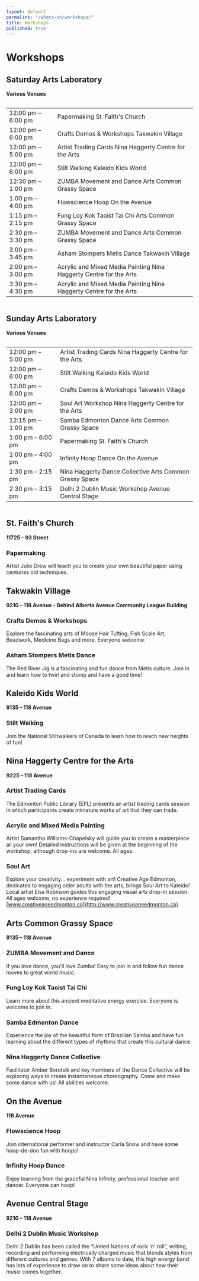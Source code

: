 ```yaml
---
layout: default
permalink: "/whats-on/workshops/"
title: Workshops
published: true
---
```


# Workshops

<section class="stage">
  <h1 class="beta">Saturday Arts Laboratory</h1>
  <p><strong>Various Venues</strong></p>
  <div class="row">
    <div class="columns large-12">
      <table class="timetable">
        <tbody>
          <tr><td class="timetable-hour-wide">12:00 pm – 6:00 pm</td> <td>Papermaking St. Faith's Church</td></tr>
          <tr><td>12:00 pm – 6:00 pm</td> <td>Crafts Demos & Workshops Takwakin Village</td></tr>
          <tr><td>12:00 pm – 5:00 pm</td> <td>Artist Trading Cards Nina Haggerty Centre for the Arts</td></tr>
          <tr><td>12:00 pm – 6:00 pm</td> <td>Stilt Walking Kaleido Kids World</td></tr>
          <tr><td>12:30 pm – 1:00 pm</td> <td>ZUMBA Movement and Dance Arts Common Grassy Space</td></tr>
          <tr><td>1:00 pm – 4:00 pm</td> <td>Flowscience Hoop On the Avenue</td></tr>
          <tr><td>1:15 pm – 2:15 pm</td> <td>Fung Loy Kok Taoist Tai Chi Arts Common Grassy Space</td></tr>
          <tr><td>2:30 pm – 3:30 pm</td> <td>ZUMBA Movement and Dance Arts Common Grassy Space</td></tr>
          <tr><td>3:00 pm – 3:45 pm</td> <td>Asham Stompers Metis Dance Takwakin Village</td></tr>
          <tr><td>2:00 pm – 3:00 pm</td> <td>Acrylic and Mixed Media Painting Nina Haggerty Centre for the Arts</td></tr>
          <tr><td>3:30 pm – 4:30 pm</td> <td>Acrylic and Mixed Media Painting Nina Haggerty Centre for the Arts</td></tr>
        </tbody>
      </table>
    </div>
  </div>
</section>


<section class="stage">
  <h1 class="beta">Sunday Arts Laboratory</h1>
  <p><strong>Various Venues</strong></p>
  <div class="row">
    <div class="columns large-12">
      <table class="timetable">
        <tbody>
          <tr><td class="timetable-hour-wide">12:00 pm – 5:00 pm</td> <td>Artist Trading Cards Nina Haggerty Centre for the Arts</td></tr>
          <tr><td>12:00 pm – 6:00 pm</td> <td>Stilt Walking Kaleido Kids World</td></tr>
          <tr><td>12:00 pm – 6:00 pm</td> <td>Crafts Demos & Workshops Takwakin Village</td></tr>
          <tr><td>12:00 pm – 3:00 pm</td> <td>Soul Art Workshop Nina Haggerty Centre for the Arts</td></tr>
          <tr><td>12:15 pm – 1:00 pm</td> <td>Samba Edmonton Dance Arts Common Grassy Space</td></tr>
          <tr><td>1:00 pm – 6:00 pm</td> <td>Papermaking St. Faith's Church</td></tr>
          <tr><td>1:00 pm – 4:00 pm</td> <td>Infinity Hoop Dance On the Avenue</td></tr>
          <tr><td>1:30 pm – 2:15 pm</td> <td>Nina Haggerty Dance Collective Arts Common Grassy Space</td></tr>
          <tr><td>2:30 pm – 3:15 pm</td> <td>Delhi 2 Dublin Music Workshop Avenue Central Stage</td></tr>
        </tbody>
      </table>
    </div>
  </div>
</section>



## St. Faith's Church
**11725 - 93 Street**

### Papermaking
Artist Julie Drew will teach you to create your own
beautiful paper using centuries old techniques.

## Takwakin Village
**9210 – 118 Avenue - Behind Alberta Avenue Community League Building**

### Crafts Demos & Workshops
Explore the fascinating arts of Moose Hair Tufting,
Fish Scale Art, Beadwork, Medicine Bags and more.
Everyone welcome.

### Asham Stompers Metis Dance
The Red River Jig is a fascinating and fun dance
from Metis culture. Join in and learn how to twirl
and stomp and have a good time!

## Kaleido Kids World
**9135 – 118 Avenue**

### Stilt Walking
Join the National Stiltwalkers of Canada to learn
how to reach new heights of fun!


## Nina Haggerty Centre for the Arts
**9225 – 118 Avenue**

### Artist Trading Cards
The Edmonton Public Library (EPL) presents an
artist trading cards session in which participants
create miniature works of art that they can trade.

### Acrylic and Mixed Media Painting
Artist Samantha Williams-Chapelsky will guide you
to create a masterpiece all your own! Detailed
instructions will be given at the beginning of the
workshop, although drop-ins are welcome. All ages.

### Soul Art
Explore your creativity... experiment with art!
Creative Age Edmonton, dedicated to engaging
older adults with the arts, brings Soul Art to
Kaleido! Local artist Elsa Robinson guides this
engaging visual arts drop-in session. All ages
welcome, no experience required!  
[www.creativeageedmonton.ca](http://www.creativeageedmonton.ca)


## Arts Common Grassy Space
**9135 – 118 Avenue**

### ZUMBA Movement and Dance
If you love dance, you'll love Zumba! Easy to join in
and follow fun dance moves to great world music.

### Fung Loy Kok Taoist Tai Chi
Learn more about this ancient meditative energy
exercise. Everyone is welcome to join in.

### Samba Edmonton Dance
Experience the joy of the beautiful form of Brazilian
Samba and have fun learning about the different
types of rhythms that create this cultural dance.

### Nina Haggerty Dance Collective
Facilitator Amber Borotsik and key members of the
Dance Collective will be exploring ways to create
instantaneous choreography. Come and make
some dance with us! All abilities welcome.


## On the Avenue
**118 Avenue**

### Flowscience Hoop
Join international performer and instructor
Carla Snow and have some hoop-de-doo fun
with hoops!

### Infinity Hoop Dance
Enjoy learning from the graceful Nina Infinity,
professional teacher and dancer. Everyone
can hoop!

## Avenue Central Stage
**9210 – 118 Avenue**

### Delhi 2 Dublin Music Workshop
Delhi 2 Dublin has been called the “United Nations
of rock ‘n' roll”, writing, recording and performing
electrically charged music that blends styles from
different cultures and genres. With 7 albums to
date, this high energy band has lots of experience
to draw on to share some ideas about how their
music comes together.
